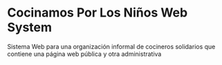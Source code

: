 # Cocinamos Por Los Niños Web System
Sistema Web para una organización informal de cocineros solidarios que contiene una página web pública y otra administrativa
